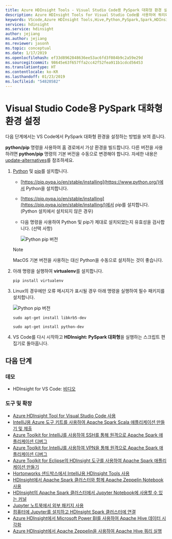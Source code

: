 ```yaml
---
title: Azure HDInsight Tools - Visual Studio Code용 PySpark 대화형 환경 설정
description: Azure HDInsight Tools for Visual Studio Code를 사용하여 쿼리와 스크립트를 만들고 제출하는 방법에 대해 알아봅니다.
keywords: VScode,Azure HDInsight Tools,Hive,Python,PySpark,Spark,HDInsight,Hadoop,LLAP,대화형 Hive,대화형 쿼리
services: hdinsight
ms.service: hdinsight
author: jejiang
ms.author: jejiang
ms.reviewer: jasonh
ms.topic: conceptual
ms.date: 1/17/2019
ms.openlocfilehash: ef33d8962848636ee53ac6fd3f084b9c2a59e29d
ms.sourcegitcommit: 98645e63f657ffa2cc42f52fea911b1cdcd56453
ms.translationtype: HT
ms.contentlocale: ko-KR
ms.lasthandoff: 01/23/2019
ms.locfileid: "54820582"
---
```

# <a name="set-up-the-pyspark-interactive-environment-for-visual-studio-code"></a>Visual Studio Code용 PySpark 대화형 환경 설정

다음 단계에서는 VS Code에서 PySpark 대화형 환경을 설정하는 방법을 보여 줍니다.

**python/pip** 명령을 사용하여 홈 경로에서 가상 환경을 빌드합니다. 다른 버전을 사용하려면 **python/pip** 명령의 기본 버전을 수동으로 변경해야 합니다. 자세한 내용은 [update-alternatives](https://linux.die.net/man/8/update-alternatives)를 참조하세요.

1. [Python](https://www.python.org/) 및 [pip](https://pip.pypa.io/en/stable/installing/)를 설치합니다.
   
   + [https://pip.pypa.io/en/stable/installing](https://www.python.org/)에서 Python을 설치합니다.
   + [https://pip.pypa.io/en/stable/installing](https://pip.pypa.io/en/stable/installing/)에서 pip를 설치합니다. (Python 설치에서 설치되지 않은 경우)
   + 다음 명령을 사용하여 Python 및 pip가 제대로 설치되었는지 유효성을 검사합니다. (선택 사항)
 
        ![Python pip 버전](./media/set-up-pyspark-interactive-environment/check-python-pip-version.png)

    > [!NOTE]
    > MacOS 기본 버전을 사용하는 대신 Python을 수동으로 설치하는 것이 좋습니다.


2. 아래 명령을 실행하여 **virtualenv**를 설치합니다.
   
   ```
   pip install virtualenv
   ```

3. Linux의 경우에만 오류 메시지가 표시될 경우 아래 명령을 실행하여 필수 패키지를 설치합니다.
   
    ![Python pip 버전](./media/set-up-pyspark-interactive-environment/install-libkrb5-package.png)
       
   ```
   sudo apt-get install libkrb5-dev 
   ```

   ```
   sudo apt-get install python-dev
   ```

4. VS Code를 다시 시작하고 **HDInsight: PySpark 대화형**을 실행하는 스크립트 편집기로 돌아옵니다.

## <a name="next-steps"></a>다음 단계

### <a name="demo"></a>데모
* HDInsight for VS Code: [비디오](https://go.microsoft.com/fwlink/?linkid=858706)

### <a name="tools-and-extensions"></a>도구 및 확장
* [Azure HDInsight Tool for Visual Studio Code 사용](hdinsight-for-vscode.md)
* [IntelliJ용 Azure 도구 키트를 사용하여 Apache Spark Scala 애플리케이션 만들기 및 제출](spark/apache-spark-intellij-tool-plugin.md)
* [Azure Toolkit for IntelliJ를 사용하여 SSH를 통해 원격으로 Apache Spark 애플리케이션 디버그](spark/apache-spark-intellij-tool-debug-remotely-through-ssh.md)
* [Azure Toolkit for IntelliJ를 사용하여 VPN을 통해 원격으로 Apache Spark 애플리케이션 디버그](spark/apache-spark-intellij-tool-plugin-debug-jobs-remotely.md)
* [Azure Toolkit for Eclipse의 HDInsight 도구를 사용하여 Apache Spark 애플리케이션 만들기](spark/apache-spark-eclipse-tool-plugin.md)
* [Hortonworks 샌드박스에서 IntelliJ용 HDInsight Tools 사용](hadoop/hdinsight-tools-for-intellij-with-hortonworks-sandbox.md)
* [HDInsight에서 Apache Spark 클러스터와 함께 Apache Zeppelin Notebook 사용](spark/apache-spark-zeppelin-notebook.md)
* [HDInsight의 Apache Spark 클러스터에서 Jupyter Notebook에 사용할 수 있는 커널](spark/apache-spark-jupyter-notebook-kernels.md)
* [Jupyter 노트북에서 외부 패키지 사용](spark/apache-spark-jupyter-notebook-use-external-packages.md)
* [컴퓨터에 Jupyter를 설치하고 HDInsight Spark 클러스터에 연결](spark/apache-spark-jupyter-notebook-install-locally.md)
* [Azure HDInsight에서 Microsoft Power BI를 사용하여 Apache Hive 데이터 시각화](hadoop/apache-hadoop-connect-hive-power-bi.md)
* [Azure HDInsight에서 Apache Zeppelin을 사용하여 Apache Hive 쿼리 실행](hdinsight-connect-hive-zeppelin.md)
